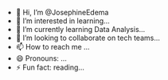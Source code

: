 - 👋 Hi, I’m @JosephineEdema
- 👀 I’m interested in learning...
- 🌱 I’m currently learning Data Analysis...
- 💞️ I’m looking to collaborate on tech teams...
- 📫 How to reach me ...
- 😄 Pronouns: ...
- ⚡ Fun fact: reading...

<!---
JosephineEdema/JosephineEdema is a ✨ special ✨ repository because its `README.md` (this file) appears on your GitHub profile.
You can click the Preview link to take a look at your changes.
--->
